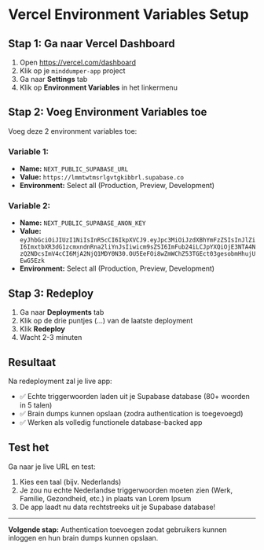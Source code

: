 # Vercel Environment Variables Setup

## Stap 1: Ga naar Vercel Dashboard

1. Open https://vercel.com/dashboard
2. Klik op je `minddumper-app` project
3. Ga naar **Settings** tab
4. Klik op **Environment Variables** in het linkermenu

## Stap 2: Voeg Environment Variables toe

Voeg deze 2 environment variables toe:

### Variable 1:
- **Name:** `NEXT_PUBLIC_SUPABASE_URL`
- **Value:** `https://lmmtwtmsrlgvtgkibbrl.supabase.co`
- **Environment:** Select all (Production, Preview, Development)

### Variable 2:
- **Name:** `NEXT_PUBLIC_SUPABASE_ANON_KEY`
- **Value:** `eyJhbGciOiJIUzI1NiIsInR5cCI6IkpXVCJ9.eyJpc3MiOiJzdXBhYmFzZSIsInJlZiI6ImxtbXR3dG1zcmxndnRna2liYnJsIiwicm9sZSI6ImFub24iLCJpYXQiOjE3NTA4NzQ2NDcsImV4cCI6MjA2NjQ1MDY0N30.OU5EeFOi8wZmWChZ53TGEct03gesobmHhujUEwG5Ezk`
- **Environment:** Select all (Production, Preview, Development)

## Stap 3: Redeploy

1. Ga naar **Deployments** tab
2. Klik op de drie puntjes (...) van de laatste deployment
3. Klik **Redeploy**
4. Wacht 2-3 minuten

## Resultaat

Na redeployment zal je live app:
- ✅ Echte triggerwoorden laden uit je Supabase database (80+ woorden in 5 talen)
- ✅ Brain dumps kunnen opslaan (zodra authentication is toegevoegd)
- ✅ Werken als volledig functionele database-backed app

## Test het

Ga naar je live URL en test:
1. Kies een taal (bijv. Nederlands)
2. Je zou nu echte Nederlandse triggerwoorden moeten zien (Werk, Familie, Gezondheid, etc.) in plaats van Lorem Ipsum
3. De app laadt nu data rechtstreeks uit je Supabase database!

---

**Volgende stap:** Authentication toevoegen zodat gebruikers kunnen inloggen en hun brain dumps kunnen opslaan.